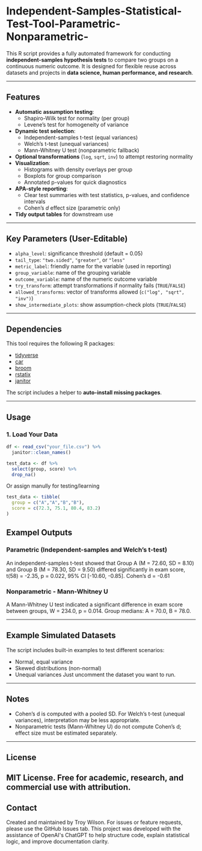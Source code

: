 # Independent-Samples-Statistical-Test-Tool-Parametric-Nonparametric-
This R script provides a fully automated framework for conducting **independent-samples hypothesis tests** to compare two groups on a continuous numeric outcome. It is designed for flexible reuse across datasets and projects in **data science, human performance, and research**.

---

## Features

- **Automatic assumption testing**:
  - Shapiro-Wilk test for normality (per group)
  - Levene’s test for homogeneity of variance
- **Dynamic test selection**:
  - Independent-samples t-test (equal variances)
  - Welch’s t-test (unequal variances)
  - Mann-Whitney U test (nonparametric fallback)
- **Optional transformations** (`log`, `sqrt`, `inv`) to attempt restoring normality
- **Visualization**:
  - Histograms with density overlays per group
  - Boxplots for group comparison
  - Annotated p-values for quick diagnostics
- **APA-style reporting**:
  - Clear test summaries with test statistics, p-values, and confidence intervals
  - Cohen’s *d* effect size (parametric only)
- **Tidy output tables** for downstream use

---

## Key Parameters (User-Editable)

- `alpha_level`: significance threshold (default = 0.05)  
- `tail_type`: `"two.sided"`, `"greater"`, or `"less"`  
- `metric_label`: friendly name for the variable (used in reporting)  
- `group_variable`: name of the grouping variable  
- `outcome_variable`: name of the numeric outcome variable  
- `try_transform`: attempt transformations if normality fails (`TRUE`/`FALSE`)  
- `allowed_transforms`: vector of transforms allowed (`c("log", "sqrt", "inv")`)  
- `show_intermediate_plots`: show assumption-check plots (`TRUE`/`FALSE`)  

---

## Dependencies

This tool requires the following R packages:

- [tidyverse](https://www.tidyverse.org/)  
- [car](https://cran.r-project.org/package=car)  
- [broom](https://cran.r-project.org/package=broom)  
- [rstatix](https://cran.r-project.org/package=rstatix)  
- [janitor](https://cran.r-project.org/package=janitor)  

The script includes a helper to **auto-install missing packages**.

---

## Usage

### 1. Load Your Data
```r
df <- read_csv("your_file.csv") %>%
  janitor::clean_names()

test_data <- df %>%
  select(group, score) %>%
  drop_na()
```
Or assign manully for testing/learning
```r
test_data <- tibble(
  group = c("A","A","B","B"),
  score = c(72.3, 75.1, 80.4, 83.2)
)
```

## Exampel Outputs
### Parametric (Independent-samples and Welch’s t-test)
An independent-samples t-test showed that Group A (M = 72.60, SD = 8.10) 
and Group B (M = 78.30, SD = 9.50) differed significantly in exam score, 
t(58) = -2.35, p = 0.022, 95% CI [-10.60, -0.85]. Cohen’s d = -0.61

### Nonparametric - Mann-Whitney U
A Mann-Whitney U test indicated a significant difference in exam score 
between groups, W = 234.0, p = 0.014. Group medians: A = 70.0, B = 78.0.

---

## Example Simulated Datasets
The script includes built-in examples to test different scenarios:
- Normal, equal variance
- Skewed distributions (non-normal)
- Unequal variances
Just uncomment the dataset you want to run.

---

## Notes
- Cohen’s d is computed with a pooled SD. For Welch’s t-test (unequal variances), interpretation may be less appropriate.
- Nonparametric tests (Mann-Whitney U) do not compute Cohen’s d; effect size must be estimated separately.

---
## License
MIT License. Free for academic, research, and commercial use with attribution.
---
## Contact
Created and maintained by Troy Wilson. For issues or feature requests, please use the GitHub Issues tab. This project was developed with the assistance of OpenAI's ChatGPT to help structure code, explain statistical logic, and improve documentation clarity.
